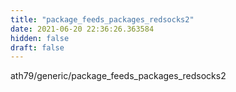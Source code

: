 ```yaml
---
title: "package_feeds_packages_redsocks2"
date: 2021-06-20 22:36:26.363584
hidden: false
draft: false
---
```


ath79/generic/package_feeds_packages_redsocks2

